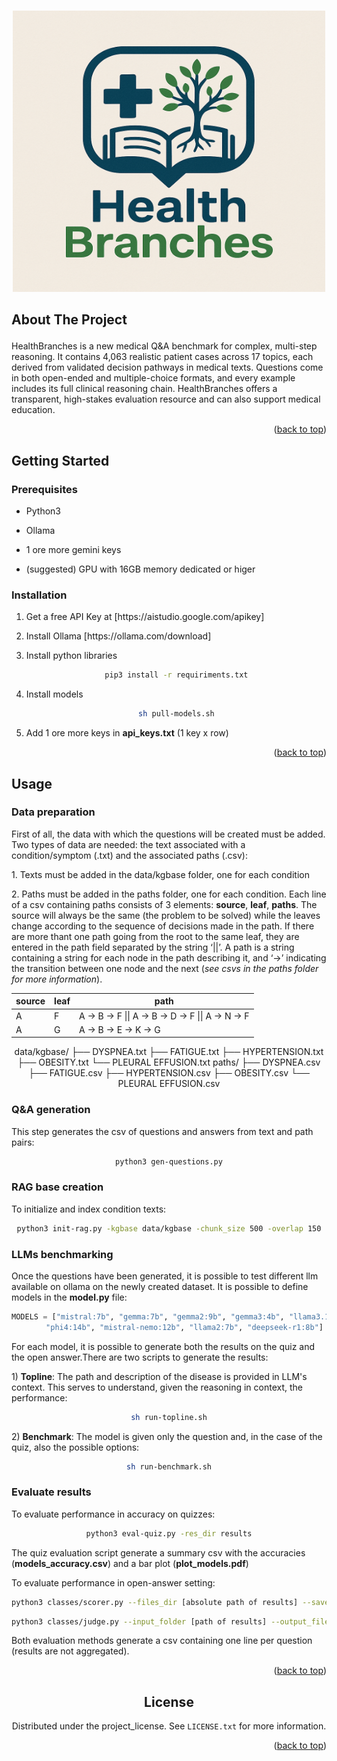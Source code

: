 <!-- Improved compatibility of back to top link: See: https://github.com/othneildrew/Best-README-Template/pull/73 -->
<a id="readme-top"></a>


<!-- PROJECT LOGO -->
<br />
<div align="center">
  <a href="https://github.com/cinghioz/">
    <img src="images/HB.png" alt="Logo" width="500" height="450">
  </a>

<!-- ABOUT THE PROJECT -->
## <p align="left">About The Project</p>

<p align="left">HealthBranches is a new medical Q&A benchmark for complex, multi-step reasoning. It contains 4,063 realistic patient cases across 17 topics, each derived from validated decision pathways in medical texts. Questions come in both open-ended and multiple-choice formats, and every example includes its full clinical reasoning chain. HealthBranches offers a transparent, high-stakes evaluation resource and can also support medical education.</p>

<p align="right">(<a href="#readme-top">back to top</a>)</p>


<!-- GETTING STARTED -->
## <p align="left">Getting Started</p>

### <p align="left">Prerequisites</p>

* <p align="left">Python3</p>
* <p align="left">Ollama</p>
* <p align="left">1 ore more gemini keys</p>
* <p align="left">(suggested) GPU with 16GB memory dedicated or higer</p>

### <p align="left">Installation</p>

1. <p align="left">Get a free API Key at [https://aistudio.google.com/apikey]</p>
2. <p align="left">Install Ollama [https://ollama.com/download]</p>
3. <p align="left">Install python libraries</p>

   ```sh
   pip3 install -r requiriments.txt
   ```
4. <p align="left">Install models</p>

   ```sh
   sh pull-models.sh
   ```
5. <p align="left">Add 1 ore more keys in <b>api_keys.txt</b> (1 key x row)</p>

<p align="right">(<a href="#readme-top">back to top</a>)</p>



<!-- USAGE EXAMPLES -->
## <p align="left">Usage</p>

### <p align="left">Data preparation</p>

<p align="left">First of all, the data with which the questions will be created must be added. Two types of data are needed: the text associated with a condition/symptom (.txt) and the associated paths (.csv):</p>
<p align="left">1. Texts must be added in the data/kgbase folder, one for each condition</p>
<p align="left">2. Paths must be added in the paths folder, one for each condition. Each line of a csv containing paths consists of 3 elements: <b>source</b>, <b>leaf</b>, <b>paths</b>. The source will always be the same (the problem to be solved) while the leaves change according to the sequence of decisions made in the path. If there are more thant one path going from the root to the same leaf, they are entered in the path field separated by the string ‘||’. A path is a string containing a string for each node in the path describing it, and ‘->’ indicating the transition between one node and the next (<i>see csvs in the paths folder for more information</i>).</p>

| source      | leaf        | path                                               |
| ----------- | ----------- | -------------------------------------------------- |
| A           | F           | A -> B -> F \|\| A -> B -> D -> F \|\| A -> N -> F |
| A           | G           | A -> B -> E -> K -> G                              |

data/kgbase/
  ├── DYSPNEA.txt
  ├── FATIGUE.txt
  ├── HYPERTENSION.txt
  ├── OBESITY.txt
  └──  PLEURAL EFFUSION.txt
paths/
  ├── DYSPNEA.csv
  ├── FATIGUE.csv
  ├── HYPERTENSION.csv
  ├── OBESITY.csv
  └── PLEURAL EFFUSION.csv

### <p align="left">Q&A generation</p>
<p align="left">This step generates the csv of questions and answers from text and path pairs:</p>

   ```sh
   python3 gen-questions.py
   ```

### <p align="left">RAG base creation</p>

<p align="left">To initialize and index condition texts:</p>

   ```sh
   python3 init-rag.py -kgbase data/kgbase -chunk_size 500 -overlap 150
   ```

### <p align="left">LLMs benchmarking</p>

<p align="left">Once the questions have been generated, it is possible to test different llm available on ollama on the newly created dataset. It is possible to define models in the <b>model.py</b> file: </p>

   ```python
   MODELS = ["mistral:7b", "gemma:7b", "gemma2:9b", "gemma3:4b", "llama3.1:8b","qwen2.5:7b",
          "phi4:14b", "mistral-nemo:12b", "llama2:7b", "deepseek-r1:8b"]
   ```
<p align="left">For each model, it is possible to generate both the results on the quiz and the open answer.There are two scripts to generate the results:</p>
<p align="left">1) <b>Topline</b>: The path and description of the disease is provided in LLM's context. This serves to understand, given the reasoning in context, the performance:</p>

   ```sh
   sh run-topline.sh
   ```
<p align="left">2) <b>Benchmark</b>: The model is given only the question and, in the case of the quiz, also the possible options:</p>

   ```sh
   sh run-benchmark.sh
   ```
   
### <p align="left">Evaluate results</p>

<p align="left">To evaluate performance in accuracy on quizzes: </p>

   ```sh
   python3 eval-quiz.py -res_dir results
   ```
<p align="left">The quiz evaluation script generate a summary csv with the accuracies (<b>models_accuracy.csv</b>) and a bar plot (<b>plot_models.pdf</b>) </p>


<p align="left">To evaluate performance in open-answer setting: </p>

   ```sh
   python3 classes/scorer.py --files_dir [absolute path of results] --save_file [path to save evaluation]
   ```
   ```sh
   python3 classes/judge.py --input_folder [path of results] --output_file [path to save evaluation] --pred_col [target column names (e.g zero_shot)]
   ```
<p align="left">Both evaluation methods generate a csv containing one line per question (results are not aggregated). </p>

<p align="right">(<a href="#readme-top">back to top</a>)</p>

<!-- LICENSE -->
## License

Distributed under the project_license. See `LICENSE.txt` for more information.

<p align="right">(<a href="#readme-top">back to top</a>)</p>

